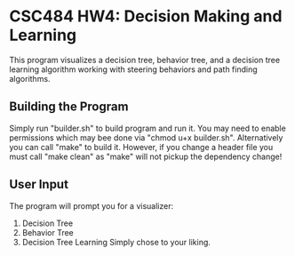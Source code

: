 # CSC484 HW4: Decision Making and Learning

This program visualizes a decision tree, behavior tree, and a decision tree learning algorithm working with steering behaviors and path finding algorithms.

## Building the Program

Simply run "builder.sh" to build program and run it. You may need to enable permissions which may bee done via "chmod u+x builder.sh". Alternatively you can call "make" to build it. However, if you change a header file you must call "make clean" as "make" will not pickup the dependency change!

## User Input

The program will prompt you for a visualizer:

1. Decision Tree
2. Behavior Tree
3. Decision Tree Learning
   Simply chose to your liking.
